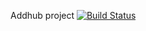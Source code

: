 Addhub project
[![Build Status](https://travis-ci.org/addhub/play.svg?branch=master)](https://travis-ci.org/addhub/play)

